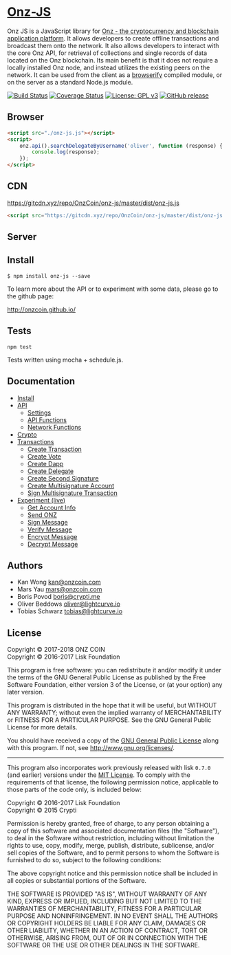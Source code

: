 # <a href="http://onzcoin.github.io/onz-js/">Onz-JS</a>

Onz JS is a JavaScript library for [Onz - the cryptocurrency and blockchain application platform](https://github.com/OnzCoin/onz). It allows developers to create offline transactions and broadcast them onto the network. It also allows developers to interact with the core Onz API, for retrieval of collections and single records of data located on the Onz blockchain. Its main benefit is that it does not require a locally installed Onz node, and instead utilizes the existing peers on the network. It can be used from the client as a [browserify](http://browserify.org/) compiled module, or on the server as a standard Node.js module.

[![Build Status](https://travis-ci.org/OnzCoin/onz-js.svg?branch=development)](https://travis-ci.org/OnzCoin/onz-js)
[![Coverage Status](https://coveralls.io/repos/github/OnzCoin/onz-js/badge.svg?branch=master)](https://coveralls.io/github/OnzCoin/onz-js?branch=master)
[![License: GPL v3](https://img.shields.io/badge/License-GPL%20v3-blue.svg)](http://www.gnu.org/licenses/gpl-3.0)
[![GitHub release](https://img.shields.io/badge/version-0.5.0-blue.svg)](#)

## Browser

```html
<script src="./onz-js.js"></script>
<script>
	onz.api().searchDelegateByUsername('oliver', function (response) {
		console.log(response);
	});
</script>
```

## CDN

https://gitcdn.xyz/repo/OnzCoin/onz-js/master/dist/onz-js.js<br/>
```html
<script src="https://gitcdn.xyz/repo/OnzCoin/onz-js/master/dist/onz-js.js"></script>
```

## Server

## Install
```
$ npm install onz-js --save
```

To learn more about the API or to experiment with some data, please go to the github page:

http://onzcoin.github.io/

## Tests

```
npm test
```

Tests written using mocha + schedule.js.

## Documentation

- [Install](http://onzcoin.github.io/onz-js/index.html)
- [API](http://onzcoin.github.io/example/api.html)
	- [Settings](http://onzcoin.github.io/example/api.html#settings)
	- [API Functions](http://onzcoin.github.io/example/api.html#api_functions)
	- [Network Functions](http://onzcoin.github.io/example/api.html#network_functions)
- [Crypto](http://onzcoin.github.io//example/api.html#crypto)
- [Transactions](http://onzcoin.github.io/example/api.html#transactions)
	- [Create Transaction](http://onzcoin.github.io//example/api.html#functions_createTransaction)
	- [Create Vote](http://onzcoin.github.io/example/api.html#functions_createVote)
	- [Create Dapp](http://onzcoin.github.io/example/api.html#functions_createDapp)
	- [Create Delegate](http://onzcoin.github.io/example/api.html#functions_createDelegate)
	- [Create Second Signature](http://onzcoin.github.io/example/api.html#functions_createSignature)
	- [Create Multisignature Account](http://onzcoin.github.io/example/api.html#functions_createMultisignature)
	- [Sign Multisignature Transaction](http://onzcoin.github.io/example/api.html#functions_signMultisignature)
- [Experiment (live)](http://onzcoin.github.io/example/experiment.html)
	- [Get Account Info](http://onzcoin.github.io/example/experiment.html#get_account)
	- [Send ONZ](http://onzcoin.github.io/example/experiment.html#send_onz)
	- [Sign Message](http://onzcoin.github.io/example/experiment.html#sign)
	- [Verify Message](http://onzcoin.github.io/example/experiment.html#verify)
	- [Encrypt Message](http://onzcoin.github.io/example/experiment.html#encrypt)
	- [Decrypt Message](http://onzcoin.github.io/example/experiment.html#decrypt)

## Authors

- Kan Wong <kan@onzcoin.com>
- Mars Yau <mars@onzcoin.com>
- Boris Povod <boris@crypti.me>
- Oliver Beddows <oliver@lightcurve.io>
- Tobias Schwarz <tobias@lightcurve.io>

## License

Copyright © 2017-2018 ONZ COIN<br>
Copyright © 2016-2017 Lisk Foundation<br>

This program is free software: you can redistribute it and/or modify it under the terms of the GNU General Public License as published by the Free Software Foundation, either version 3 of the License, or (at your option) any later version.

This program is distributed in the hope that it will be useful, but WITHOUT ANY WARRANTY; without even the implied warranty of MERCHANTABILITY or FITNESS FOR A PARTICULAR PURPOSE. See the GNU General Public License for more details.

You should have received a copy of the [GNU General Public License](https://github.com/OnzCoin/onz/tree/master/LICENSE) along with this program.  If not, see <http://www.gnu.org/licenses/>.


***

This program also incorporates work previously released with lisk `0.7.0` (and earlier) versions under the [MIT License](https://opensource.org/licenses/MIT). To comply with the requirements of that license, the following permission notice, applicable to those parts of the code only, is included below:

Copyright © 2016-2017 Lisk Foundation<br>
Copyright © 2015 Crypti<br>

Permission is hereby granted, free of charge, to any person obtaining a copy of this software and associated documentation files (the "Software"), to deal in the Software without restriction, including without limitation the rights to use, copy, modify, merge, publish, distribute, sublicense, and/or sell copies of the Software, and to permit persons to whom the Software is furnished to do so, subject to the following conditions:

The above copyright notice and this permission notice shall be included in all copies or substantial portions of the Software.

THE SOFTWARE IS PROVIDED "AS IS", WITHOUT WARRANTY OF ANY KIND, EXPRESS OR IMPLIED, INCLUDING BUT NOT LIMITED TO THE WARRANTIES OF MERCHANTABILITY, FITNESS FOR A PARTICULAR PURPOSE AND NONINFRINGEMENT. IN NO EVENT SHALL THE AUTHORS OR COPYRIGHT HOLDERS BE LIABLE FOR ANY CLAIM, DAMAGES OR OTHER LIABILITY, WHETHER IN AN ACTION OF CONTRACT, TORT OR OTHERWISE, ARISING FROM, OUT OF OR IN CONNECTION WITH THE SOFTWARE OR THE USE OR OTHER DEALINGS IN THE SOFTWARE.
